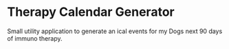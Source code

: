 # Therapy Calendar Generator
Small utility application to generate an ical events for my Dogs next 90 days of immuno therapy.